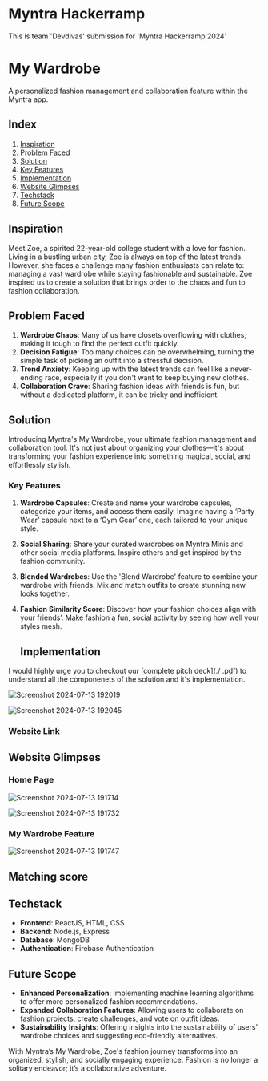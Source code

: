 # Myntra Hackerramp
This is team 'Devdivas' submission for 'Myntra Hackerramp 2024'

# My Wardrobe 
A personalized fashion management and collaboration feature within the Myntra app.

## Index
1. [Inspiration](#inspiration)
2. [Problem Faced](#problem-faced)
3. [Solution](#solution)
6. [Key Features](#Key-Features)
7. [Implementation](#implementation)
8. [Website Glimpses](#Website-Glimpses)
9. [Techstack](#Techstack)
10. [Future Scope](#future-scope)

## Inspiration
Meet Zoe, a spirited 22-year-old college student with a love for fashion. Living in a bustling urban city, Zoe is always on top of the latest trends. However, she faces a challenge many fashion enthusiasts can relate to: managing a vast wardrobe while staying fashionable and sustainable. Zoe inspired us to create a solution that brings order to the chaos and fun to fashion collaboration.

## Problem Faced
1. **Wardrobe Chaos**: Many of us have closets overflowing with clothes, making it tough to find the perfect outfit quickly.
2. **Decision Fatigue**: Too many choices can be overwhelming, turning the simple task of picking an outfit into a stressful decision.
3. **Trend Anxiety**: Keeping up with the latest trends can feel like a never-ending race, especially if you don't want to keep buying new clothes.
4. **Collaboration Crave**: Sharing fashion ideas with friends is fun, but without a dedicated platform, it can be tricky and inefficient.

## Solution
Introducing Myntra's My Wardrobe, your ultimate fashion management and collaboration tool. It's not just about organizing your clothes—it's about transforming your fashion experience into something magical, social, and effortlessly stylish.


### Key Features
1. **Wardrobe Capsules**: Create and name your wardrobe capsules, categorize your items, and access them easily. Imagine having a ‘Party Wear’ capsule next to a ‘Gym Gear’ one, each tailored to your unique style.
2. **Social Sharing**: Share your curated wardrobes on Myntra Minis and other social media platforms. Inspire others and get inspired by the fashion community.
3. **Blended Wardrobes**: Use the 'Blend Wardrobe' feature to combine your wardrobe with friends. Mix and match outfits to create stunning new looks together.
4. **Fashion Similarity Score**: Discover how your fashion choices align with your friends’. Make fashion a fun, social activity by seeing how well your styles mesh.

   ## Implementation
I would highly urge you to checkout our [complete pitch deck](./ .pdf) to understand all the componenets of the solution and it's implementation.
   
![Screenshot 2024-07-13 192019](https://github.com/user-attachments/assets/9d77baf9-3283-4343-9290-26b85ce81a99)

![Screenshot 2024-07-13 192045](https://github.com/user-attachments/assets/c264a481-4d9c-42a8-a48a-ae27a308edc1)

### Website Link 

## Website Glimpses

### Home Page
![Screenshot 2024-07-13 191714](https://github.com/user-attachments/assets/e092e08d-35f3-4299-8ffb-c1cc497ede9b)

![Screenshot 2024-07-13 191732](https://github.com/user-attachments/assets/f1d6a9c7-71db-4b86-87c7-6af04564d0e8)

### My Wardrobe Feature
![Screenshot 2024-07-13 191747](https://github.com/user-attachments/assets/b5bd90e4-cbf2-42bb-82fc-61c5e260a94b)

## Matching score 

## Techstack
- **Frontend**: ReactJS, HTML, CSS
- **Backend**: Node.js, Express
- **Database**: MongoDB
- **Authentication**: Firebase Authentication

## Future Scope
- **Enhanced Personalization**: Implementing machine learning algorithms to offer more personalized fashion recommendations.
- **Expanded Collaboration Features**: Allowing users to collaborate on fashion projects, create challenges, and vote on outfit ideas.
- **Sustainability Insights**: Offering insights into the sustainability of users’ wardrobe choices and suggesting eco-friendly alternatives.

With Myntra’s My Wardrobe, Zoe's fashion journey transforms into an organized, stylish, and socially engaging experience. Fashion is no longer a solitary endeavor; it’s a collaborative adventure.
